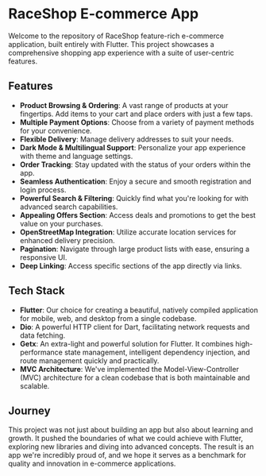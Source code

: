# RaceShop E-commerce App

Welcome to the repository of RaceShop feature-rich e-commerce application, built entirely with Flutter. This project showcases a comprehensive shopping app experience with a suite of user-centric features.

## Features

- **Product Browsing & Ordering**: A vast range of products at your fingertips. Add items to your cart and place orders with just a few taps.
- **Multiple Payment Options**: Choose from a variety of payment methods for your convenience.
- **Flexible Delivery**: Manage delivery addresses to suit your needs.
- **Dark Mode & Multilingual Support**: Personalize your app experience with theme and language settings.
- **Order Tracking**: Stay updated with the status of your orders within the app.
- **Seamless Authentication**: Enjoy a secure and smooth registration and login process.
- **Powerful Search & Filtering**: Quickly find what you're looking for with advanced search capabilities.
- **Appealing Offers Section**: Access deals and promotions to get the best value on your purchases.
- **OpenStreetMap Integration**: Utilize accurate location services for enhanced delivery precision.
- **Pagination**: Navigate through large product lists with ease, ensuring a responsive UI.
- **Deep Linking**: Access specific sections of the app directly via links.

## Tech Stack

- **Flutter**: Our choice for creating a beautiful, natively compiled application for mobile, web, and desktop from a single codebase.
- **Dio**: A powerful HTTP client for Dart, facilitating network requests and data fetching.
- **Getx**: An extra-light and powerful solution for Flutter. It combines high-performance state management, intelligent dependency injection, and route management quickly and practically.
- **MVC Architecture**: We've implemented the Model-View-Controller (MVC) architecture for a clean codebase that is both maintainable and scalable.

## Journey

This project was not just about building an app but also about learning and growth. It pushed the boundaries of what we could achieve with Flutter, exploring new libraries and diving into advanced concepts. The result is an app we're incredibly proud of, and we hope it serves as a benchmark for quality and innovation in e-commerce applications.
